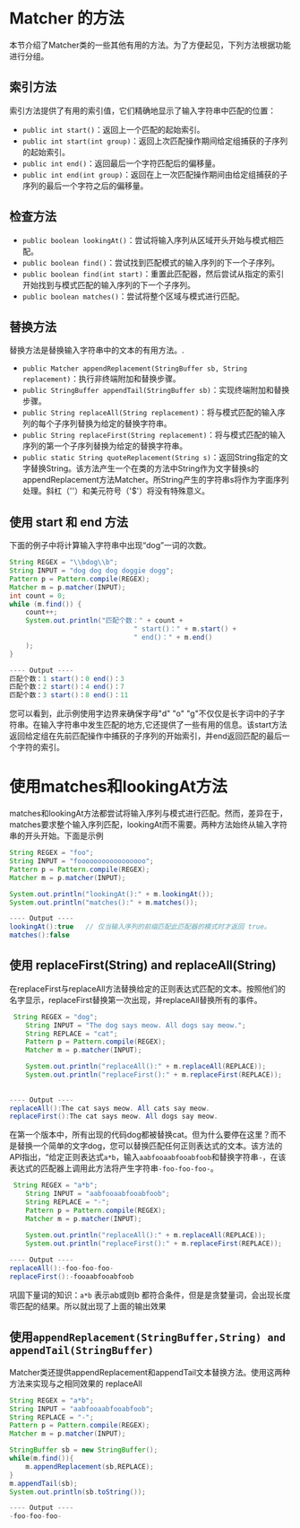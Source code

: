 # Matcher 的方法

本节介绍了Matcher类的一些其他有用的方法。为了方便起见，下列方法根据功能进行分组。

## 索引方法

索引方法提供了有用的索引值，它们精确地显示了输入字符串中匹配的位置：

* `public int start()`：返回上一个匹配的起始索引。
* `public int start(int group)`：返回上次匹配操作期间给定组捕获的子序列的起始索引。
* `public int end()`：返回最后一个字符匹配后的偏移量。
* `public int end(int group)`：返回在上一次匹配操作期间由给定组捕获的子序列的最后一个字符之后的偏移量。

## 检查方法

* `public boolean lookingAt()`：尝试将输入序列从区域开头开始与模式相匹配。
* `public boolean find()`：尝试找到匹配模式的输入序列的下一个子序列。
* `public boolean find(int start)`：重置此匹配器，然后尝试从指定的索引开始找到与模式匹配的输入序列的下一个子序列。
* `public boolean matches()`：尝试将整个区域与模式进行匹配。

## 替换方法

替换方法是替换输入字符串中的文本的有用方法。.

* `public Matcher appendReplacement(StringBuffer sb, String replacement)`：执行非终端附加和替换步骤。
* `public StringBuffer appendTail(StringBuffer sb)`：实现终端附加和替换步骤。
* `public String replaceAll(String replacement)`：将与模式匹配的输入序列的每个子序列替换为给定的替换字符串。
* `public String replaceFirst(String replacement)`：将与模式匹配的输入序列的第一个子序列替换为给定的替换字符串。
* `public static String quoteReplacement(String s)`：返回String指定的文字替换String。该方法产生一个在类的方法中String作为文字替换s的appendReplacement方法Matcher。所String产生的字符串s将作为字面序列处理。斜杠（'\'）和美元符号（'$'）将没有特殊意义。

## 使用 start 和 end 方法
下面的例子中将计算输入字符串中出现“dog”一词的次数。

```java
String REGEX = "\\bdog\\b";
String INPUT = "dog dog dog doggie dogg";
Pattern p = Pattern.compile(REGEX);
Matcher m = p.matcher(INPUT);
int count = 0;
while (m.find()) {
    count++;
    System.out.println("匹配个数：" + count +
                               " start()：" + m.start() +
                               " end()：" + m.end()
    );
}

---- Output ----
匹配个数：1 start()：0 end()：3
匹配个数：2 start()：4 end()：7
匹配个数：3 start()：8 end()：11

```

您可以看到，此示例使用字边界来确保字母"d" "o" "g"不仅仅是长字词中的子字符串。在输入字符串中发生匹配的地方,它还提供了一些有用的信息。该start方法返回给定组在先前匹配操作中捕获的子序列的开始索引，并end返回匹配的最后一个字符的索引。

# 使用matches和lookingAt方法

matches和lookingAt方法都尝试将输入序列与模式进行匹配。然而，差异在于，matches要求整个输入序列匹配，lookingAt而不需要。两种方法始终从输入字符串的开头开始。下面是示例

```java
String REGEX = "foo";
String INPUT = "fooooooooooooooooo";
Pattern p = Pattern.compile(REGEX);
Matcher m = p.matcher(INPUT);

System.out.println("lookingAt():" + m.lookingAt());
System.out.println("matches():" + m.matches());

---- Output ----
lookingAt():true   // 仅当输入序列的前缀匹配此匹配器的模式时才返回 true。
matches():false
```

## 使用 replaceFirst(String) and replaceAll(String)

在replaceFirst与replaceAll方法替换给定的正则表达式匹配的文本。按照他们的名字显示，replaceFirst替换第一次出现，并replaceAll替换所有的事件。

```java
 String REGEX = "dog";
    String INPUT = "The dog says meow. All dogs say meow.";
    String REPLACE = "cat";
    Pattern p = Pattern.compile(REGEX);
    Matcher m = p.matcher(INPUT);

    System.out.println("replaceAll():" + m.replaceAll(REPLACE));
    System.out.println("replaceFirst():" + m.replaceFirst(REPLACE));
    
    
---- Output ----
replaceAll():The cat says meow. All cats say meow.
replaceFirst():The cat says meow. All dogs say meow.
```

在第一个版本中，所有出现的代码dog都被替换cat。但为什么要停在这里？而不是替换一个简单的文字dog，您可以替换匹配任何正则表达式的文本。该方法的API指出，“给定正则表达式`a*b`，输入`aabfooaabfooabfoob`和替换字符串`-`，在该表达式的匹配器上调用此方法将产生字符串`-foo-foo-foo-`。

```java
 String REGEX = "a*b";
    String INPUT = "aabfooaabfooabfoob";
    String REPLACE = "-";
    Pattern p = Pattern.compile(REGEX);
    Matcher m = p.matcher(INPUT);

    System.out.println("replaceAll():" + m.replaceAll(REPLACE));
    System.out.println("replaceFirst():" + m.replaceFirst(REPLACE));
    
---- Output ----
replaceAll():-foo-foo-foo-
replaceFirst():-fooaabfooabfoob
```
巩固下量词的知识：`a*b` 表示ab或则b 都符合条件，但是是贪婪量词，会出现长度零匹配的结果。所以就出现了上面的输出效果


## 使用`appendReplacement(StringBuffer,String) and appendTail(StringBuffer)`

Matcher类还提供appendReplacement和appendTail文本替换方法。使用这两种方法来实现与之相同效果的 replaceAll

```java
String REGEX = "a*b";
String INPUT = "aabfooaabfooabfoob";
String REPLACE = "-";
Pattern p = Pattern.compile(REGEX);
Matcher m = p.matcher(INPUT);

StringBuffer sb = new StringBuffer();
while(m.find()){
    m.appendReplacement(sb,REPLACE);
}
m.appendTail(sb);
System.out.println(sb.toString());

---- Output ----
-foo-foo-foo-
```

